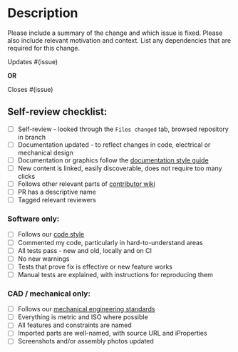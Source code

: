 # Description

Please include a summary of the change and which issue is fixed. Please also include relevant motivation and context. List any dependencies that are required for this change.

Updates #(issue)

**OR**

Closes #(issue)


## Self-review checklist:

- [ ] Self-review - looked through the `Files changed` tab, browsed repository in branch
- [ ] Documentation updated - to reflect changes in code, electrical or mechanical design
- [ ] Documentation or graphics follow the [documentation style guide](https://github.com/RespiraWorks/Ventilator/wiki/Documentation-style-guide)
- [ ] New content is linked, easily discoverable, does not require too many clicks
- [ ] Follows other relevant parts of [contributor wiki](https://github.com/RespiraWorks/Ventilator/wiki)
- [ ] PR has a descriptive name
- [ ] Tagged relevant reviewers

### Software only:

- [ ] Follows our [code style](https://github.com/RespiraWorks/Ventilator/wiki/Code-style)
- [ ] Commented my code, particularly in hard-to-understand areas
- [ ] All tests pass - new and old, locally and on CI
- [ ] No new warnings
- [ ] Tests that prove fix is effective or new feature works
- [ ] Manual tests are explained, with instructions for reproducing them

### CAD / mechanical only:

- [ ] Follows our [mechanical engineering standards](https://github.com/RespiraWorks/Ventilator/wiki/Mechanical-engineering-standards)
- [ ] Everything is metric and ISO where possible
- [ ] All features and constraints are named
- [ ] Imported parts are well-named, with source URL and iProperties
- [ ] Screenshots and/or assembly photos updated
